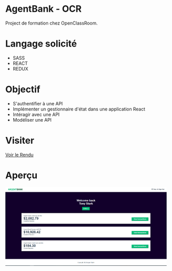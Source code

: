 # AgentBank - OCR

Project de formation chez OpenClassRoom.

# Langage solicité

- SASS
- REACT
- REDUX

# Objectif

- S'authentifier à une API
- Implémenter un gestionnaire d'état dans une application React
- Intéragir avec une API
- Modéliser une API

# Visiter

[Voir le Rendu](https://nerion-1337.github.io/AgentBank-OCR/)

# Aperçu

![screenshot du site](./maquette.png)
